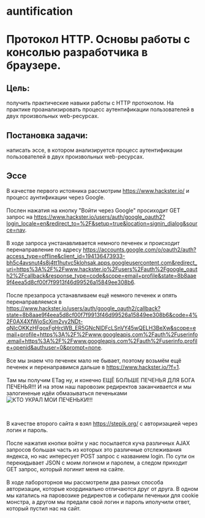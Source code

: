 # auntification

# Протокол HTTP. Основы работы с консолью разработчика в браузере.

## Цель:
получить практические навыки работы с HTTP протоколом. На практике проанализировать процесс аутентификации пользователей в двух произвольных web-ресурсах.

## Постановка задачи:
написать эссе, в котором анализируется процесс аутентификации пользователей в двух произвольных web-ресурсах.

## Эссе

В качестве первого истояника рассмотрим https://www.hackster.io/ и процесс аунтификации через Google.
<br><br>Послен нажатия на кнопку "Войти через Google" просиходит GET запрос на https://www.hackster.io/users/auth/google_oauth2?login_locale=en&redirect_to=%2F&setup=true&location=signin_dialog&source=nav.
<br><br>В ходе запроса унстанавливается немного печенек и происходит перенаправление по адресу https://accounts.google.com/o/oauth2/auth?access_type=offline&client_id=194136473933-bh5c4avsnut4s8j4tt1hutvc5klohsak.apps.googleusercontent.com&redirect_uri=https%3A%2F%2Fwww.hackster.io%2Fusers%2Fauth%2Fgoogle_oauth2%2Fcallback&response_type=code&scope=email+profile&state=8b8aae9f4eea5d8cf00f7f9913f46d99526a15849ee308b6.
<br><br>После презапроса устанавливаем ещё немного печенек и опять перенаправляемся в https://www.hackster.io/users/auth/google_oauth2/callback?state=8b8aae9f4eea5d8cf00f7f9913f46d99526a15849ee308b6&code=4%2F0AX4XfWioScXim2vy2NDt-qNlcOKKzHFqoxFgHrcWB_ER5GNcNlDFcLSnVY45wQELH3BeXw&scope=email+profile+https%3A%2F%2Fwww.googleapis.com%2Fauth%2Fuserinfo.email+https%3A%2F%2Fwww.googleapis.com%2Fauth%2Fuserinfo.profile+openid&authuser=0&prompt=none.
<br><br>Все мы знаем что печенек мало не бывает, поэтому возьмём ещё печенек и перенаправимся дальше в https://www.hackster.io/?f=1.
<br><br>Там мы получим ETag ну, и конечно ЕЩЁ БОЛЬШЕ ПЕЧЕНЬЯ ДЛЯ БОГА ПЕЧЕНЬЯ!!! И на этом наш паровозик редиректов заканчивается и мы залогиненые идёи обмазываться печеньками<br>
![КТО УКРАЛ МОИ ПЕЧЕНЬКИ!!!](https://i.pinimg.com/736x/46/b2/d9/46b2d9cf4a26e1b6cf9a866b637fd603--chocolate-chip-cookies-chocolate-chips.jpg)

<br>

В качестве второго сайта я взял https://stepik.org/ с авторизацией через логин и пароль.
<br><br>
После нажатия кнопки войти у нас посылается куча различных AJAX запросов большая часть из которых это различные отслеживания яндекса, но нас интересует POST запрос с названием login.
По сути он перекидывает JSON с моим логином и паролем, а следом приходит GET запроc, который логинит меня на сайте. 
<br><br>
В ходе лабороторноя мы рассмотрели два разных способа авторизации, которые координально отличаются друг от друга. В одном мы катались на паровозике редиректов и собирали печеньки для cookie монстра, а другом мы предали свой логин и пароль иполучили ответ, который пустил нас на сайт.

